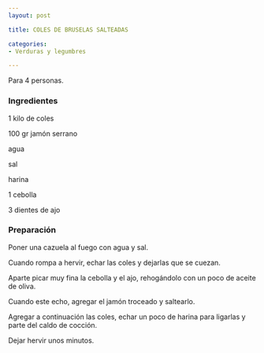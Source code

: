 ```yaml
---
layout: post

title: COLES DE BRUSELAS SALTEADAS

categories:
- Verduras y legumbres

---
```

Para 4 personas.

<h3>Ingredientes</h3>

1 kilo de coles

100 gr jamón serrano

agua

sal

harina

1 cebolla

3 dientes de ajo

<h3>Preparación</h3>

Poner una cazuela al fuego con agua y sal.

Cuando rompa a hervir, echar las coles y dejarlas que se cuezan.

Aparte picar muy fina la cebolla y el ajo, rehogándolo con un poco de aceite de oliva.

Cuando este echo, agregar el jamón troceado y saltearlo.

Agregar a continuación las coles, echar un poco de harina para ligarlas y parte del caldo de cocción.

Dejar hervir unos minutos.

